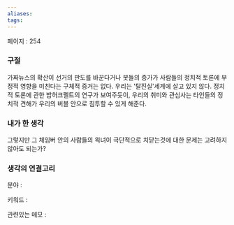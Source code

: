 ```yaml
---
aliases: 
tags:
---
```

페이지 : 254

### 구절
가짜뉴스의 확산이 선거의 판도를 바꾼다거나 봇들의 증가가 사람들의 정치적 토론에 부정적 영향을 미친다는 구체적 증거는 없다. 우리는 '탈진실'세계에 살고 있지 않다. 정치적 토론에 관한 밥허크펠트의 연구가 보여주듯이, 우리의 취미와 관심사는 타인들의 정치적 견해가 우리의 버블 안으로 침투할 수 있게 해준다. 


### 내가 한 생각
그렇지만 그 체임버 안의 사람들의 읙녀이 극단적으로 치닫는것에 대한 문제는 고려하지 않아도 되는가?

### 생각의 연결고리
분야 : 

키워드 : 

관련있는 메모 : 